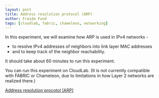 ```yaml
---
layout: post
title: Address resolution protocol (ARP)
author: Fraida Fund
tags: [cloudlab, fabric, chameleon, networking]
---
```


In this experiment, we will examine how ARP is used in IPv4 networks -

* to resolve IPv4 addresses of neighbors into link layer MAC addresses
* and to keep track of the neighbor reachability.

It should take about 60 minutes to run this experiment.

You can run this experiment on CloudLab. (It is not currently compatible with FABRIC or Chameleon, due to limitations in how Layer 2 networks are realized there.) 

[Address resolution procotol (ARP)](https://witestlab.poly.edu/blog/address-resolution-protocol-arp/)

